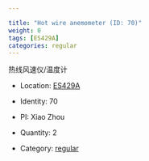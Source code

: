 ```yaml
---

title: "Hot wire anemometer (ID: 70)"
weight: 0
tags: [ES429A]
categories: regular
---
```


热线风速仪/温度计

<!--more-->



- Location: [ES429A](../../tags/es429a)

- Identity: 70
- PI: Xiao Zhou
- Quantity: 2
- Category: [regular](../../categories/regular)






